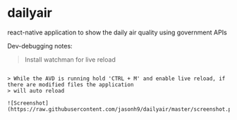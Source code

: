 # dailyair
react-native application to show the daily air quality using government APIs

Dev-debugging notes:
> Install watchman for live reload
``` $ yaourt -S watchman

> While the AVD is running hold 'CTRL + M' and enable live reload, if there are modified files the application
> will auto reload

![Screenshot](https://raw.githubusercontent.com/jasonh9/dailyair/master/screenshot.png)
